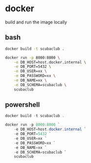 # docker

build and run the image locally

## bash

```bash
docker build -t scubaclub .
```

```bash
docker run -p 8000:8000 \
    -e DB_HOST=host.docker.internal \
    -e DB_PORT=5432 \
    -e DB_USER=xx \
    -e DB_PASSWORD=xx \
    -e DB_NAME=xx \
    -e DB_SCHEMA=scubaclub \
    scubaclub
```

## powershell

```ps1
docker build -t scubaclub .
```

```ps1
docker run -p 8000:8000 `
    -e DB_HOST=host.docker.internal `
    -e DB_PORT=5432 `
    -e DB_USER=xx `
    -e DB_PASSWORD=xx `
    -e DB_NAME=xx `
    -e DB_SCHEMA=scubaclub `
    scubaclub
```
